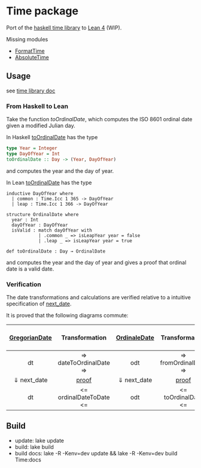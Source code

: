 # Time package

Port of the [haskell time library](https://github.com/haskell/time) to [Lean 4](https://github.com/leanprover/lean4) (WIP).

Missing modules

* [FormatTime](https://github.com/haskell/time/blob/master/lib/Data/Time/Format/Format/Class.hs)
* [AbsoluteTime](https://github.com/haskell/time/blob/master/lib/Data/Time/Clock/Internal/AbsoluteTime.hs)

## Usage

see [time library doc](https://bergmannjg.github.io/time/book/time.html)

### From Haskell to Lean

Take the function *toOrdinalDate*, which computes the ISO 8601 ordinal date given a modified Julian day.

In Haskell [toOrdinalDate](https://hackage.haskell.org/package/time-1.12.2/docs/Data-Time-Calendar-OrdinalDate.html) has the type

```haskell
type Year = Integer
type DayOfYear = Int
toOrdinalDate :: Day -> (Year, DayOfYear)
```

and computes the year and the day of year.

In Lean [toOrdinalDate](https://bergmannjg.github.io/time/Time/Calendar/OrdinalDate.html#Time.toOrdinalDate) has the type

```lean
inductive DayOfYear where
  | common : Time.Icc 1 365 -> DayOfYear
  | leap : Time.Icc 1 366 -> DayOfYear

structure OrdinalDate where
  year : Int
  dayOfYear : DayOfYear
  isValid : match dayOfYear with
            | .common _ => isLeapYear year = false
            | .leap _ => isLeapYear year = true

def toOrdinalDate : Day → OrdinalDate
```

and computes the year and the day of year and gives a proof that ordinal date is a valid date.

### Verification

The date transformations and calculations are verified relative to a intuitive specification
of [next_date](https://bergmannjg.github.io/time/Time/Verify/Calendar/Gregorian.html#Verify.Gregorian.next_date).

It is proved that the following diagrams commute:

| [GregorianDate](https://bergmannjg.github.io/time/Time/Calendar/MonthDay.html#Time.Date) | Transformation | [OrdinaleDate](https://bergmannjg.github.io/time/Time/Calendar/OrdinalDate.html#Time.OrdinalDate) |Transformation | [Modified Julian Day](https://bergmannjg.github.io/time/Time/Calendar/Days.html#Time.Day) |
:---------------:|:--------:|:------:|:------:|:------:|
| dt | => dateToOrdinalDate => | odt | => fromOrdinalDate => | mjd |
| &#8659; next_date | [proof](https://bergmannjg.github.io/time/Time/Verify/Calendar/Gregorian.html#Verify.Gregorian.next_date_eq_next_date)  | &#8659; next_date | [proof](https://bergmannjg.github.io/time/Time/Verify/Calendar/OrdinalDate.html#Verify.OrdinalDate.next_date_eq_mjd_add_one) | &#8659; add 1 |
| dt | <= ordinalDateToDate <= | odt | <= toOrdinalDate <= | mjd |


## Build

* update: lake update
* build: lake build
* build docs: lake -R -Kenv=dev update && lake -R -Kenv=dev build Time:docs
